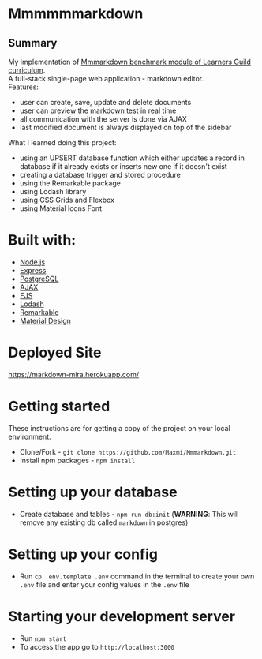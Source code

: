 # Mmmmmmarkdown

## Summary
My implementation of [Mmmarkdown benchmark module of Learners Guild curriculum](https://curriculum.learnersguild.org/Phases/Practice/Modules/Mmmarkdown/).  
A full-stack single-page web application - markdown editor.  
Features:
- user can create, save, update and delete documents  
- user can preview the markdown test in real time  
- all communication with the server is done via AJAX  
- last modified document is always displayed on top of the sidebar  

What I learned doing this project:
- using an UPSERT database function which either updates a record in database if it already exists or inserts new one if it doesn't exist
- creating a database trigger and stored procedure   
- using the Remarkable package
- using Lodash library
- using CSS Grids and Flexbox  
- using Material Icons Font  


# Built with:

* [Node.js](https://nodejs.org/)
* [Express](https://expressjs.com/)
* [PostgreSQL](https://www.postgresql.org/)
* [AJAX](api.jquery.com/jquery.ajax)
* [EJS](https://ejs.co/)
* [Lodash](https://lodash.com/)
* [Remarkable](https://github.com/jonschlinkert/remarkable)
* [Material Design](https://material.io/icons/)  


# Deployed Site

  https://markdown-mira.herokuapp.com/

# Getting started

These instructions are for getting a copy of the project on your local environment.

- Clone/Fork - `git clone https://github.com/Maxmi/Mmmarkdown.git`
- Install npm packages - `npm install`

# Setting up your database

- Create database and tables - `npm run db:init`
(__WARNING__: This will remove any existing db called `markdown` in postgres)

# Setting up your config

* Run `cp .env.template .env` command in the terminal to create your own `.env` file and enter your config values in the `.env` file

# Starting your development server

* Run `npm start`
* To access the app go to `http://localhost:3000`
